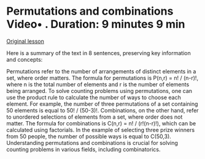 # Permutations and combinations Video• . Duration: 9 minutes 9 min

[Original lesson](https://www.coursera.org/learn/uol-discrete-mathematics/lecture/5sI2V/permutations-and-combinations)

Here is a summary of the text in 8 sentences, preserving key information and concepts:

Permutations refer to the number of arrangements of distinct elements in a set, where order matters. The formula for permutations is P(n,r) = n! / (n-r)!, where n is the total number of elements and r is the number of elements being arranged. To solve counting problems using permutations, one can use the product rule to calculate the number of ways to choose each element. For example, the number of three permutations of a set containing 50 elements is equal to 50! / (50-3)!. Combinations, on the other hand, refer to unordered selections of elements from a set, where order does not matter. The formula for combinations is C(n,r) = n! / (r!(n-r)!), which can be calculated using factorials. In the example of selecting three prize winners from 50 people, the number of possible ways is equal to C(50,3). Understanding permutations and combinations is crucial for solving counting problems in various fields, including combinatorics.

